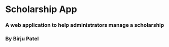 # Scholarship App
### A web application to help administrators manage a scholarship
### By Birju Patel
